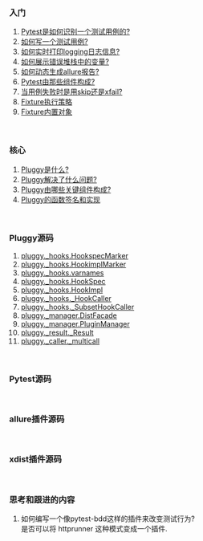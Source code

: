 ### 入门
1. [Pytest是如何识别一个测试用例的?](./docs/HowToFindTestCase.md)  
2. [如何写一个测试用例?](./docs/CreateTestCase.md)  
3. [如何实时打印logging日志信息?](./examples/live_logs/README.md)  
4. [如何展示错误堆栈中的变量?](./examples/showlocals/README.md)  
5. [如何动态生成allure报告?](./examples/dynamic_generate_allure_report/README.md)  
6. [Pytest由那些组件构成?](./docs/Components.md)  
7. [当用例失败时是用skip还是xfail?](./docs/skip_or_xfail.md)
8. [Fixture执行策略](./docs/fixture_call_order.md)  
9. [Fixture内置对象](./docs/fixture_built_in.md)


&nbsp;  
### 核心  
1. [Pluggy是什么?](./docs/WhatIsPluggy.md)  
2. [Pluggy解决了什么问题?](./docs/WhyIsPluggyUseful.md)  
3. [Pluggy由哪些关键组件构成?](./docs/HowDoesItWork.md)  
4. [Pluggy的函数签名和实现](./docs/HookSpecAndImpl.md)  

&nbsp;  
### Pluggy源码
1. [pluggy._hooks.HookspecMarker](./docs/pluggy/hooks_HookspecMarker.md)  
2. [pluggy._hooks.HookimplMarker](./docs/pluggy/hooks_HookimplMarker.md)  
3. [pluggy._hooks.varnames](./docs/pluggy/hooks_varnames.md)
4. [pluggy._hooks.HookSpec](./docs/pluggy/hooks_HookSpec.md)  
5. [pluggy._hooks.HookImpl](./docs/pluggy/hooks_HookImpl.md)  
6. [pluggy._hooks._HookCaller](./docs/pluggy/hooks_HookCaller.md)  
7. [pluggy._hooks._SubsetHookCaller](./docs/pluggy/hooks_SubsetHookCaller.md)  
8. [pluggy._manager.DistFacade](./docs/pluggy/manager_DistFacade.md)
9. [pluggy._manager.PluginManager](./docs/pluggy/manager_PluginManager.md)  
10. [pluggy._result._Result](./docs/pluggy/result_Result.md)  
11. [pluggy._caller._multicall](./docs/pluggy/caller_multicall.md)  


&nbsp;  
### Pytest源码  


&nbsp;  
### allure插件源码


&nbsp;  
### xdist插件源码  


&nbsp;  
### 思考和跟进的内容  
1. 如何编写一个像pytest-bdd这样的插件来改变测试行为?  
是否可以将 httprunner 这种模式变成一个插件.  
